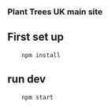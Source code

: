 ### Plant Trees UK main site

## First set up
```
    npm install
```

## run dev 
```
    npm start
```
